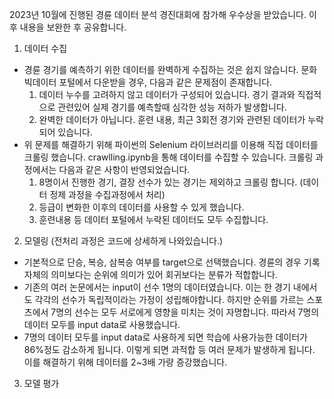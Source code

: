 2023년 10월에 진행된 경륜 데이터 분석 경진대회에 참가해 우수상을 받았습니다. 이후 내용을 보완한 후 공유합니다.

1. 데이터 수집
  - 경륜 경기를 예측하기 위한 데이터를 완벽하게 수집하는 것은 쉽지 않습니다. 문화 빅데이터 포털에서 다운받을 경우, 다음과 같은 문제점이 존재합니다.
    1. 데이터 누수를 고려하지 않고 데이터가 구성되어 있습니다. 경기 결과와 직접적으로 관련있어 실제 경기를 예측할때 심각한 성능 저하가 발생합니다.
    2. 완벽한 데이터가 아닙니다. 훈련 내용, 최근 3회전 경기와 관련된 데이터가 누락되어 있습니다.
  - 위 문제를 해결하기 위해 파이썬의 Selenium 라이브러리를 이용해 직접 데이터를 크롤링 했습니다. crawlling.ipynb을 통해 데이터를 수집할 수 있습니다. 크롤링 과정에서는 다음과 같은 사항이 반영되었습니다.
    1. 8명이서 진행한 경기, 결장 선수가 있는 경기는 제외하고 크롤링 합니다. (데이터 정제 과정을 수집과정에서 처리) 
    2. 등급이 변화한 이후의 데이터를 사용할 수 있게 했습니다.
    3. 훈련내용 등 데이터 포털에서 누락된 데이터도 모두 수집합니다.

2. 모델링 (전처리 과정은 코드에 상세하게 나와있습니다.)
  - 기본적으로 단승, 복승, 삼복승 여부를 target으로 선택했습니다. 경륜의 경우 기록 자체의 의미보다는 순위에 의미가 있어 회귀보다는 분류가 적합합니다.
  - 기존의 여러 논문에서는 input이 선수 1명의 데이터였습니다. 이는 한 경기 내에서도 각각의 선수가 독립적이라는 가정이 성립해야합니다. 하지만 순위를 가르는 스포츠에서 7명의 선수는 모두 서로에게 영향을 미치는 것이 자명합니다. 따라서 7명의 데이터 모두를 input data로 사용했습니다. 
  - 7명의 데이터 모두를 input data로 사용하게 되면 학습에 사용가능한 데이터가 86%정도 감소하게 됩니다. 이렇게 되면 과적합 등 여러 문제가 발생하게 됩니다. 이를 해결하기 위해 데이터를 2~3배 가량 증강했습니다.

3. 모델 평가
